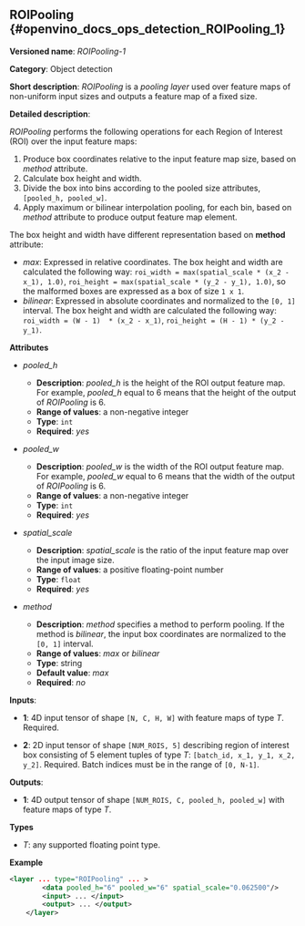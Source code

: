 ## ROIPooling <a name="ROIPooling"></a> {#openvino_docs_ops_detection_ROIPooling_1}

**Versioned name**: *ROIPooling-1*

**Category**: Object detection

**Short description**: *ROIPooling* is a *pooling layer* used over feature maps of non-uniform input sizes and outputs a feature map of a fixed size.

**Detailed description**:

*ROIPooling* performs the following operations for each Region of Interest (ROI) over the input feature maps:
1. Produce box coordinates relative to the input feature map size, based on *method* attribute.
2. Calculate box height and width.
3. Divide the box into bins according to the pooled size attributes, `[pooled_h, pooled_w]`.
4. Apply maximum or bilinear interpolation pooling, for each bin, based on *method* attribute to produce output feature map element.

The box height and width have different representation based on **method** attribute:
  * *max*: Expressed in relative coordinates. The box height and width are calculated the following way: `roi_width = max(spatial_scale * (x_2 - x_1), 1.0)`,
`roi_height = max(spatial_scale * (y_2 - y_1), 1.0)`, so the malformed boxes are expressed as a box of size `1 x 1`.
  * *bilinear*: Expressed in absolute coordinates and normalized to the `[0, 1]` interval. The box height and width are calculated the following way: `roi_width = (W - 1)  * (x_2 - x_1)`, `roi_height = (H - 1) * (y_2 - y_1)`.

**Attributes**

* *pooled_h*

  * **Description**: *pooled_h* is the height of the ROI output feature map. For example, *pooled_h* equal to 6 means that the height of the output of *ROIPooling* is 6.
  * **Range of values**: a non-negative integer
  * **Type**: `int`
  * **Required**: *yes*

* *pooled_w*

  * **Description**: *pooled_w* is the width of the ROI output feature map. For example, *pooled_w* equal to 6 means that the width of the output of *ROIPooling* is 6.
  * **Range of values**: a non-negative integer
  * **Type**: `int`
  * **Required**: *yes*

* *spatial_scale*

  * **Description**: *spatial_scale* is the ratio of the input feature map over the input image size.
  * **Range of values**: a positive floating-point number
  * **Type**: `float`
  * **Required**: *yes*

* *method*

  * **Description**: *method* specifies a method to perform pooling. If the method is *bilinear*, the input box coordinates are normalized to the `[0, 1]` interval.
  * **Range of values**: *max* or *bilinear*
  * **Type**: string
  * **Default value**: *max*
  * **Required**: *no*

**Inputs**:

*   **1**: 4D input tensor of shape `[N, C, H, W]` with feature maps of type *T*. Required.

*   **2**: 2D input tensor of shape `[NUM_ROIS, 5]` describing region of interest box consisting of 5 element tuples of type *T*: `[batch_id, x_1, y_1, x_2, y_2]`. Required.
Batch indices must be in the range of `[0, N-1]`.


**Outputs**:

*   **1**: 4D output tensor of shape `[NUM_ROIS, C, pooled_h, pooled_w]` with feature maps of type *T*.

**Types**

* *T*: any supported floating point type.

**Example**

```xml
<layer ... type="ROIPooling" ... >
        <data pooled_h="6" pooled_w="6" spatial_scale="0.062500"/>
        <input> ... </input>
        <output> ... </output>
    </layer>
```
